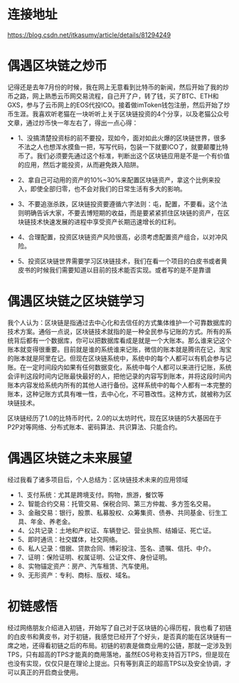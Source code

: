 # 连接地址
https://blog.csdn.net/itkasumy/article/details/81294249

# 偶遇区块链之炒币

 记得还是去年7月份的时候，我在网上无意看到比特币的新闻，然后开始了我的炒币之路，网上熟悉云币网交易流程，自己开了户，转了钱，买了BTC、ETH和GXS，参与了云币网上的EOS代投ICO。接着做imToken钱包注册，然后开始了炒币生涯。我喜欢听老猫在一块听听上关于区块链投资的4个分享，以及老猫公众号文章，通过炒币快一年左右了，得出一点心得：
 	
  - 1、没搞清楚投资标的前不要投，现如今，面对如此火爆的区块链世界，很多不法之人也想浑水摸鱼一把，写写代码，包装一下就要ICO了，就要颠覆比特币了。我们必须要先通过这个标准，判断出这个区块链应用是不是一个有价值的应用，然后才能投资，从而避免跌入陷阱。
  
  - 2、拿自己可动用的资产的10%~30%来配置区块链资产，拿这个比例来投入，即使全部归零，也不会对我们的日常生活有多大的影响。
  
  - 3、不要追涨杀跌，区块链投资要遵循六字法则：屯，配置，不要看。这个法则明确告诉大家，不要去博短期的收益，而是要紧紧抓住区块链的资产，在区块链技术快速发展的进程中享受资产长期迅速增长的红利。
  
  - 4、合理配置，投资区块链资产风险很高，必须考虑配置资产组合，以对冲风险。

  - 5、投资区块链世界需要学习区块链技术，我们在看一个项目的白皮书或者黄皮书的时候我们需要知道以目前的技术能否实现。或者写的是不是靠谱
  

 # 偶遇区块链之区块链学习

 我个人认为：区块链是指通过去中心化和去信任的方式集体维护一个可靠数据库的技术方案。通俗一点说，区块链技术就指的是一种全民参与记账的方式。所有的系统背后都有一个数据库，你可以把数据库看成是就是一个大账本。那么谁来记这个账本就变得很重要。目前就是谁的系统谁来记账，微信的账本就是腾讯在记，淘宝的账本就是阿里在记。但现在区块链系统中，系统中的每个人都可以有机会参与记账。在一定时间段内如果有任何数据变化，系统中每个人都可以来进行记账，系统会评判这段时间内记账最快最好的人，把他记录的内容写到账本，并将这段时间内账本内容发给系统内所有的其他人进行备份。这样系统中的每个人都有一本完整的账本，这种记账方式具有唯一性，去中心化，不可篡改性。这种方式，就被称为区块链技术。

 区块链经历了1.0的比特币时代，2.0的以太坊时代，现在区块链的5大基因在于P2P对等网络、分布式账本、密码算法、共识算法、只能合约。

 # 偶遇区块链之未来展望

 经过我看了诸多项目后，个人总结为：区块链技术未来的应用领域

  - 1、支付系统：尤其是跨境支付。购物，旅游，餐饮等
  - 2、智能合约交易：托管交易、保税合同、第三方仲裁、多方签名交易。
  - 3、金融交易：银行，股票、私募股权、众筹集资、债券、共同基金、衍生工具、年金、养老金。
  - 4、公共记录：土地和产权证、车辆登记、营业执照、结婚证、死亡证。
  - 5、即时通讯：社交媒体，社交网络。
  - 6、私人记录：借据、贷款合同、博彩投注、签名、遗嘱、信托、中介。
  - 7、证明：保险证明、权属证明、公证文件、身份证明。
  - 8、实物锚定资产：房产、汽车租赁、汽车使用。
  - 9、无形资产：专利、商标、版权、域名。

 # 初链感悟

 经过网络朋友介绍进入初链，开始写了自己对于区块链的心得历程，我也看了初链的白皮书和黄皮书，对于初链，我感觉已经开了个好头，是否真的能在区块链有一席之地，还得看初链之后的布局。初链的初衷是做商业用的公链，那就一定涉及到TPS，只有超高的TPS才能真的商用落地，虽然EOS号称支持百万TPS，但是现在也没有实现，仅仅只是在理论上提出。只有等到真正的超高TPS以及安全协调，才可以真正的开启商业使用。
